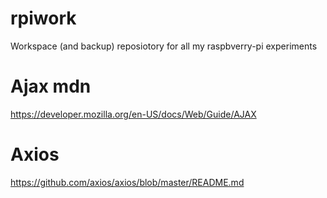 # rpiwork
Workspace (and backup) reposiotory for all my raspbverry-pi experiments

# Ajax mdn
https://developer.mozilla.org/en-US/docs/Web/Guide/AJAX

# Axios
https://github.com/axios/axios/blob/master/README.md
